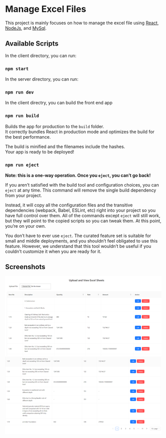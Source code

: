 # Manage Excel Files 

This project is mainly focuses on how to manage the excel file using [React](https://legacy.reactjs.org/), [NodeJs](https://nodejs.org/en), and [MySql](https://www.mysql.com/).

## Available Scripts

In the client directory, you can run:

### `npm start`

In the server directory, you can run:

### `npm run dev`

In the client directry, you can build the front end app

### `npm run build`

Builds the app for production to the `build` folder.\
It correctly bundles React in production mode and optimizes the build for the best performance.

The build is minified and the filenames include the hashes.\
Your app is ready to be deployed!


### `npm run eject`

**Note: this is a one-way operation. Once you `eject`, you can’t go back!**

If you aren’t satisfied with the build tool and configuration choices, you can `eject` at any time. This command will remove the single build dependency from your project.

Instead, it will copy all the configuration files and the transitive dependencies (webpack, Babel, ESLint, etc) right into your project so you have full control over them. All of the commands except `eject` will still work, but they will point to the copied scripts so you can tweak them. At this point, you’re on your own.

You don’t have to ever use `eject`. The curated feature set is suitable for small and middle deployments, and you shouldn’t feel obligated to use this feature. However, we understand that this tool wouldn’t be useful if you couldn’t customize it when you are ready for it.

## Screenshots

![UI1](client/public/UI1.png)
![UI2](client/public/UI2.png)

